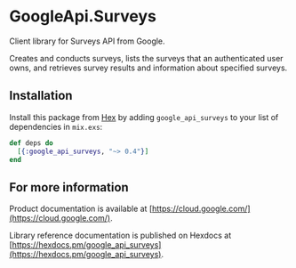 # GoogleApi.Surveys

Client library for Surveys API from Google.

Creates and conducts surveys, lists the surveys that an authenticated user owns, and retrieves survey results and information about specified surveys.

## Installation

Install this package from [Hex](https://hex.pm) by adding
`google_api_surveys` to your list of dependencies in `mix.exs`:

```elixir
def deps do
  [{:google_api_surveys, "~> 0.4"}]
end
```

## For more information

Product documentation is available at [https://cloud.google.com/](https://cloud.google.com/).

Library reference documentation is published on Hexdocs at
[https://hexdocs.pm/google_api_surveys](https://hexdocs.pm/google_api_surveys).

